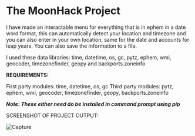 # The MoonHack Project

I have made an interactable menu for everything that is in ephem in a date word format, this can automatically detect your location and timezone and you can also enter in your own location, same for the date and accounts for leap years. You can also save the information to a file.

I used these data libraries: time, datetime, os, gc, pytz, ephem, wmi, geocoder, timezonefinder, geopy and backports.zoneinfo

**REQUIREMENTS:**

First party modules: time, datetime, os, gc
Third party modules: pytz, ephem, wmi, geocoder, timezonefinder, geopy, backports.zoneinfo

***Note: These either need do be installed in command prompt using pip***

SCREENSHOT OF PROJECT OUTPUT:

![Capture](https://github.com/slyfalco/The-MoonHack-Project/assets/43293494/c333882e-ff8c-422b-b450-680c24cf1e22)
